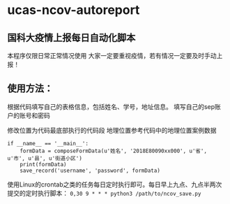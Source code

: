 # ucas-ncov-autoreport

## 国科大疫情上报每日自动化脚本

本程序仅限日常正常情况使用
大家一定要重视疫情，若有情况一定要及时手动上报！

## 使用方法：

根据代码填写自己的表格信息，包括姓名、学号，地址信息。
填写自己的sep账户的账号和密码


修改位置为代码最底部执行的代码段
地理位置参考代码中的地理位置案例数据
```
if __name__ == '__main__':
    formData = composeFormData(u'姓名', '2018E80090xx000', u'省', u'市', u'县', u'街道小区')
    print(formData)
    save_record('username', 'password', formData)
```
使用Linux的crontab之类的任务每日定时执行即可。每日早上九点、九点半两次提交的定时执行脚本：
`0,30 9 * * * python3 /path/to/ncov_save.py`
